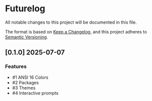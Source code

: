 # Futurelog

All notable changes to this project will be documented in this file.

The format is based on [Keep a Changelog](https://keepachangelog.com/en/1.1.0/),
and this project adheres to [Semantic Versioning](https://semver.org/spec/v2.0.0.html).

## [0.1.0] 2025-07-07
### Features
- #1 ANSI 16 Colors
- #2 Packages
- #3 Themes
- #4 Interactive prompts
